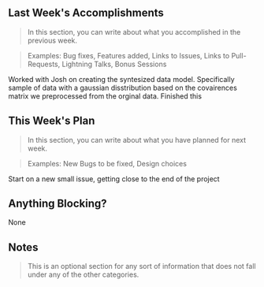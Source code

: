 ## Last Week's Accomplishments

> In this section, you can write about what you accomplished in the previous week.

> Examples:
> Bug fixes, Features added, Links to Issues, Links to Pull-Requests, Lightning Talks, Bonus Sessions

Worked with Josh on creating the syntesized data model. Specifically sample of data with a gaussian disstribution based on the covairences matrix we preprocessed from the orginal data. Finished this

## This Week's Plan

> In this section, you can write about what you have planned for next week.

> Examples: New Bugs to be fixed, Design choices

Start on a new small issue, getting close to the end of the project

## Anything Blocking?

None
## Notes

> This is an optional section for any sort of information that does not fall under any of the other categories.
